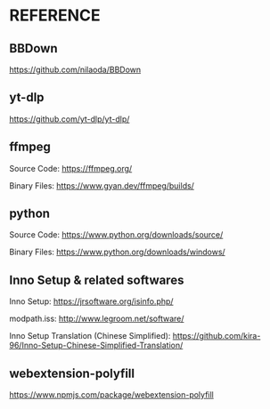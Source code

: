 # REFERENCE

## BBDown

https://github.com/nilaoda/BBDown

## yt-dlp

https://github.com/yt-dlp/yt-dlp/

## ffmpeg

Source Code: https://ffmpeg.org/

Binary Files: https://www.gyan.dev/ffmpeg/builds/

## python

Source Code: https://www.python.org/downloads/source/

Binary Files: https://www.python.org/downloads/windows/

## Inno Setup & related softwares

Inno Setup: https://jrsoftware.org/isinfo.php/

modpath.iss: http://www.legroom.net/software/

Inno Setup Translation (Chinese Simplified): https://github.com/kira-96/Inno-Setup-Chinese-Simplified-Translation/

## webextension-polyfill

https://www.npmjs.com/package/webextension-polyfill
